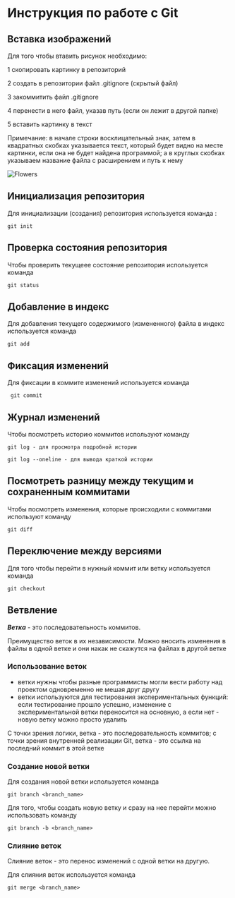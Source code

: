 # **Инструкция по работе с Git**

## Вставка изображений

Для того чтобы втавить рисунок необходимо:

1 скопировать картинку в репозиторий

2 создать в репозитории файл .gitignore (скрытый файл)

3 закоммитить файл .gitignore

4 перенести в него файл, указав путь (если он лежит в другой папке)

5 вставить картинку в текст

Примечание: в начале строки восклицательный знак, затем в квадратных скобках указывается текст, который будет видно на месте картинки, если она не будет найдена программой; а в круглых скобках указываем название файла с расширением и путь к нему

![Flowers](Flowers.jpg)

## Инициализация репозитория

Для инициализации (создания) репозитория используется команда :

    git init

## Проверка состояния репозитория

Чтобы проверить текущеее состояние репозитория используется команда

    git status

## Добавление в индекс

Для добавления текущего содержимого (измененного) файла в индекс используется команда

    git add

## Фиксация изменений
Для фиксации в коммите изменений используется команда

     git commit

## Журнал изменений

Чтобы посмотреть историю коммитов используют команду

    git log - для просмотра подробной истории

    git log --oneline - для вывода краткой истории

## Посмотреть разницу между текущим и сохраненным коммитами
Чтобы посмотреть изменения, которые происходили с коммитами используют команду

    git diff

## Переключение между версиями

Для того чтобы перейти в нужный коммит или ветку используется команда 

    git checkout

## Ветвление

_**Ветка**_ - это последовательность коммитов.

Преимущество веток в их независимости. Можно вносить изменения в файлы в одной ветке и они накак не скажутся на файлах в другой ветке

### Использование веток

* ветки нужны чтобы разные программисты могли вести работу над проектом одновременно не мешая друг другу
* ветки используются для тестирования экспериментальных функций: если тестирование прошло успешно, изменение с экспериментальной ветки переносится на основную, а если нет - новую ветку можно просто удалить

С точки зрения логики, ветка - это последовательность коммитов; с точки зрения внутренней реализации Git, ветка - это ссылка на последний коммит в этой ветке

### Создание новой ветки

Для создания новой ветки используется команда

    git branch <branch_name>

Для того, чтобы создать новую ветку и сразу на нее перейти можно использовать команду

    git branch -b <branch_name>
    
### Слияние веток

Слияние веток - это перенос изменений с одной ветки на другую.

Для слияния веток используется команда

    git merge <branch_name>
    
